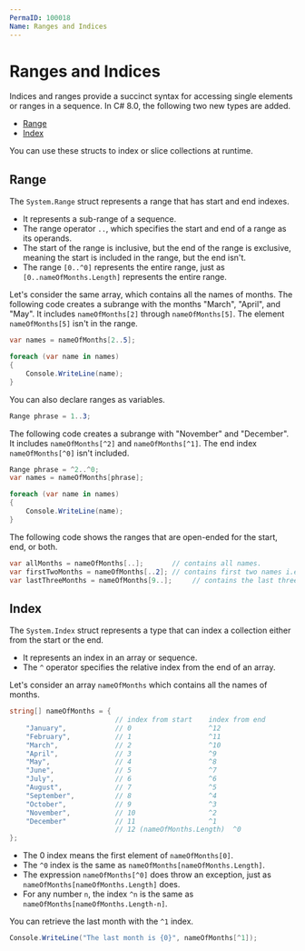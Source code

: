 ```yaml
---
PermaID: 100018
Name: Ranges and Indices
---
```


# Ranges and Indices

Indices and ranges provide a succinct syntax for accessing single elements or ranges in a sequence. In C# 8.0, the following two new types are added.

 - [Range](#range)
 - [Index](#index)

You can use these structs to index or slice collections at runtime.

## Range

The `System.Range` struct represents a range that has start and end indexes.

 - It represents a sub-range of a sequence.
 - The range operator `..`, which specifies the start and end of a range as its operands.
 - The start of the range is inclusive, but the end of the range is exclusive, meaning the start is included in the range, but the end isn't.
 - The range `[0..^0]` represents the entire range, just as `[0..nameOfMonths.Length]` represents the entire range.

Let's consider the same array, which contains all the names of months. The following code creates a subrange with the months "March", "April", and "May". It includes `nameOfMonths[2]` through `nameOfMonths[5]`. The element `nameOfMonths[5]` isn't in the range.

```csharp
var names = nameOfMonths[2..5];

foreach (var name in names)
{
    Console.WriteLine(name);
}
```

You can also declare ranges as variables.

```csharp
Range phrase = 1..3;
```

The following code creates a subrange with "November" and "December". It includes `nameOfMonths[^2]` and `nameOfMonths[^1]`. The end index `nameOfMonths[^0]` isn't included.

```csharp
Range phrase = ^2..^0;
var names = nameOfMonths[phrase];

foreach (var name in names)
{
    Console.WriteLine(name);
}
```

The following code shows the ranges that are open-ended for the start, end, or both.

```csharp
var allMonths = nameOfMonths[..];       // contains all names.
var firstTwoMonths = nameOfMonths[..2]; // contains first two names i.e. January and February.
var lastThreeMonths = nameOfMonths[9..];     // contains the last three names.
```

## Index

The `System.Index` struct represents a type that can index a collection either from the start or the end. 

 - It represents an index in an array or sequence.
 - The `^` operator specifies the relative index from the end of an array.

Let's consider an array `nameOfMonths` which contains all the names of months. 

```csharp
string[] nameOfMonths = { 
                          // index from start    index from end
    "January",            // 0                   ^12
    "February",           // 1                   ^11
    "March",              // 2                   ^10
    "April",              // 3                   ^9
    "May",                // 4                   ^8
    "June",               // 5                   ^7
    "July",               // 6                   ^6
    "August",             // 7                   ^5
    "September",          // 8                   ^4
    "October",            // 9                   ^3
    "November",           // 10                  ^2
    "December"            // 11                  ^1
                          // 12 (nameOfMonths.Length)  ^0
};
```

 - The 0 index means the first element of `nameOfMonths[0]`. 
 - The `^0` index is the same as `nameOfMonths[nameOfMonths.Length]`. 
 - The expression `nameOfMonths[^0]` does throw an exception, just as `nameOfMonths[nameOfMonths.Length]` does. 
 - For any number `n`, the index `^n` is the same as `nameOfMonths[nameOfMonths.Length-n]`.

You can retrieve the last month with the `^1` index. 

```csharp
Console.WriteLine("The last month is {0}", nameOfMonths[^1]);
```
